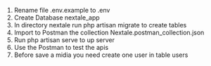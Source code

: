 1) Rename file .env.example to .env
2) Create Database nextale_app
3) In directory nextale run php artisan migrate to create tables
4) Import to Postman the collection Nextale.postman_collection.json 
5) Run php artisan serve to up server
6) Use the Postman to test the apis
7) Before save a midia you need create one user in table users